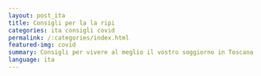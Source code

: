 ```yaml
---
layout: post_ita
title: Consigli per la la ripi
categories: ita consigli covid
permalink: /:categories/index.html
featured-img: covid
summary: Consigli per vivere al meglio il vostro soggiorno in Toscana
language: ita
---
```



